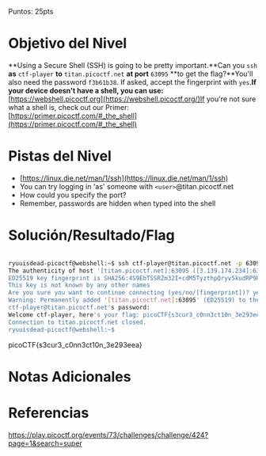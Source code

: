 Puntos: 25pts

# Objetivo del Nivel

**Using a Secure Shell (SSH) is going to be pretty important.**Can you `ssh` **as** `ctf-player` **to** `titan.picoctf.net` **at port** `63095` **to get the flag?**You'll also need the password `f3b61b38`. If asked, accept the fingerprint with `yes`.**If your device doesn't have a shell, you can use:** [https://webshell.picoctf.org](https://webshell.picoctf.org/)If you're not sure what a shell is, check out our Primer: [https://primer.picoctf.com/#_the_shell](https://primer.picoctf.com/#_the_shell)

# Pistas del Nivel

- [https://linux.die.net/man/1/ssh](https://linux.die.net/man/1/ssh)
- You can try logging in 'as' someone with `<user>`@titan.picoctf.net
- How could you specify the port?
- Remember, passwords are hidden when typed into the shell

# Solución/Resultado/Flag

```bash

ryuuisdead-picoctf@webshell:~$ ssh ctf-player@titan.picoctf.net -p 63095
The authenticity of host '[titan.picoctf.net]:63095 ([3.139.174.234]:63095)' can't be established.
ED25519 key fingerprint is SHA256:4S9EbTSSRZm32I+cdM5TyzthpQryv5kudRP9PIKT7XQ.
This key is not known by any other names
Are you sure you want to continue connecting (yes/no/[fingerprint])? yes
Warning: Permanently added '[titan.picoctf.net]:63095' (ED25519) to the list of known hosts.
ctf-player@titan.picoctf.net's password: 
Welcome ctf-player, here's your flag: picoCTF{s3cur3_c0nn3ct10n_3e293eea}
Connection to titan.picoctf.net closed.
ryuuisdead-picoctf@webshell:~$

```

picoCTF{s3cur3_c0nn3ct10n_3e293eea}

# Notas Adicionales

# Referencias

https://play.picoctf.org/events/73/challenges/challenge/424?page=1&search=super
